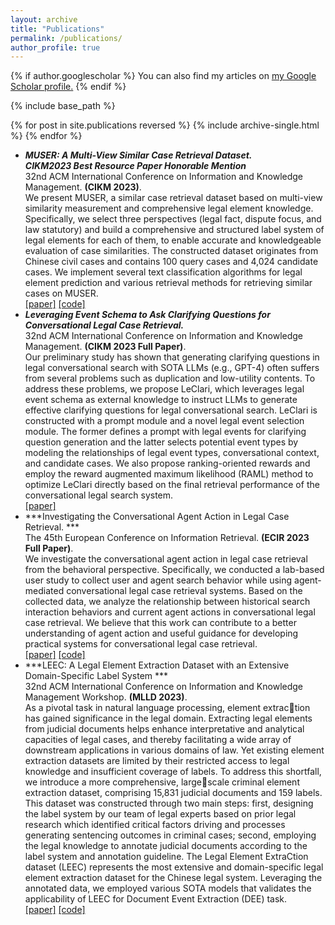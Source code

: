 ```yaml
---
layout: archive
title: "Publications"
permalink: /publications/
author_profile: true
---
```


{% if author.googlescholar %}
  You can also find my articles on <u><a href="{{author.googlescholar}}">my Google Scholar profile</a>.</u>
{% endif %}

{% include base_path %}

{% for post in site.publications reversed %}
  {% include archive-single.html %}
{% endfor %}

* ***MUSER: A Multi-View Similar Case Retrieval Dataset.*** \
***CIKM2023 Best Resource Paper Honorable Mention***\
32nd ACM International Conference on Information and Knowledge Management.
**(CIKM 2023)**.\
  We present MUSER, a similar case retrieval dataset based on multi-view similarity measurement and comprehensive legal element knowledge. Specifically, we select three perspectives (legal fact, dispute focus, and law statutory) and build a comprehensive and structured label system of legal elements for each of them, to enable accurate and knowledgeable evaluation of case similarities. The constructed dataset originates from Chinese civil cases and contains 100 query cases and 4,024 candidate cases. We implement several text classification algorithms for legal element prediction and various retrieval methods for retrieving similar cases on MUSER. \
  [[paper]](https://github.com/THUYRan/THUYRan.github.io/blob/master/publications/MUSER.pdf)
  [[code]](https://github.com/THUlawtech/MUSER)
* ***Leveraging Event Schema to Ask Clarifying Questions for Conversational Legal Case Retrieval.*** \
32nd ACM International Conference on Information and Knowledge Management.
**(CIKM 2023 Full Paper)**.\
  Our preliminary study has shown that generating clarifying questions in legal conversational search with SOTA LLMs (e.g., GPT-4) often suffers from several problems such as duplication and low-utility contents. To address these problems, we propose LeClari, which leverages legal event schema as external knowledge to instruct LLMs to generate effective clarifying questions for legal conversational search. LeClari is constructed with a prompt module and a novel legal event selection module. The former defines a prompt with legal events for clarifying question generation and the latter selects potential event types by modeling the relationships of legal event types, conversational context, and candidate cases. We also propose ranking-oriented rewards and employ the reward augmented maximum likelihood (RAML) method to optimize LeClari directly based on the final retrieval performance of the conversational legal search system. \
  [[paper]](https://github.com/THUYRan/THUYRan.github.io/blob/master/publications/LeClari.pdf)
* ***Investigating the Conversational Agent Action in Legal Case Retrieval. ***\
The 45th European Conference on Information Retrieval.
**(ECIR 2023 Full Paper)**.\
  We investigate the conversational agent action in legal case retrieval from the behavioral perspective. Specifically, we conducted a lab-based user study to collect user and agent search behavior while using agent-mediated conversational legal case retrieval systems. Based on the collected data, we analyze the relationship between historical search interaction behaviors and current agent actions in conversational legal case retrieval. We believe that this work can contribute to a better understanding of agent action and useful guidance for developing practical systems for conversational legal case retrieval. \
  [[paper]](https://github.com/THUYRan/THUYRan.github.io/blob/master/publications/Investigating.pdf) [[code]](https://github.com/BulouLiu/Conversational-vs-Traditional-Legal-Case-Retrieval)
* ***LEEC: A Legal Element Extraction Dataset with an Extensive Domain-Specific Label System ***\
32nd ACM International Conference on Information and Knowledge Management Workshop.
**(MLLD 2023)**. \
  As a pivotal task in natural language processing, element extraction has gained significance in the legal domain. Extracting legal
elements from judicial documents helps enhance interpretative and analytical capacities of legal cases, and thereby facilitating a wide
array of downstream applications in various domains of law. Yet existing element extraction datasets are limited by their restricted
access to legal knowledge and insufficient coverage of labels. To address this shortfall, we introduce a more comprehensive, largescale criminal element extraction dataset, comprising 15,831 judicial documents and 159 labels. This dataset was constructed through two main steps: first, designing the label system by our team of legal experts based on prior legal research which identified critical factors driving and processes generating sentencing outcomes in criminal cases; second, employing the legal knowledge to annotate judicial documents according to the label system and annotation guideline. The Legal Element ExtraCtion dataset (LEEC) represents the most extensive and domain-specific legal element extraction dataset for the Chinese legal system. Leveraging the annotated data, we employed various SOTA models that validates the applicability of LEEC for Document Event Extraction (DEE) task. \
[[paper]](https://github.com/THUYRan/THUYRan.github.io/blob/master/publications/LEEC.pdf)
[[code]](https://github.com/THUlawtech/LEEC)
